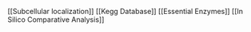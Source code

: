 [[Subcellular localization]]
[[Kegg Database]]
[[Essential Enzymes]]
[[In Silico Comparative Analysis]]
